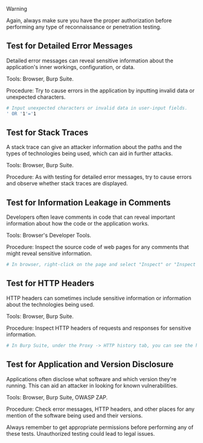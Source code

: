 > [!warning]
> Again, always make sure you have the proper authorization before performing any type of reconnaissance or penetration testing.

## Test for Detailed Error Messages

Detailed error messages can reveal sensitive information about the application's inner workings, configuration, or data.

Tools: Browser, Burp Suite.

Procedure: Try to cause errors in the application by inputting invalid data or unexpected characters.

```bash
# Input unexpected characters or invalid data in user-input fields.
' OR '1'='1
```

## Test for Stack Traces

A stack trace can give an attacker information about the paths and the types of technologies being used, which can aid in further attacks.

Tools: Browser, Burp Suite.

Procedure: As with testing for detailed error messages, try to cause errors and observe whether stack traces are displayed.

## Test for Information Leakage in Comments

Developers often leave comments in code that can reveal important information about how the code or the application works.

Tools: Browser's Developer Tools.

Procedure: Inspect the source code of web pages for any comments that might reveal sensitive information.

```bash
# In browser, right-click on the page and select "Inspect" or "Inspect Element", then look for comments in the HTML, CSS, or JavaScript code.
```

## Test for HTTP Headers

HTTP headers can sometimes include sensitive information or information about the technologies being used.

Tools: Browser, Burp Suite.

Procedure: Inspect HTTP headers of requests and responses for sensitive information.

```bash
# In Burp Suite, under the Proxy -> HTTP history tab, you can see the headers of all the HTTP requests and responses.
```

## Test for Application and Version Disclosure

Applications often disclose what software and which version they're running. This can aid an attacker in looking for known vulnerabilities.

Tools: Browser, Burp Suite, OWASP ZAP.

Procedure: Check error messages, HTTP headers, and other places for any mention of the software being used and their versions.

Always remember to get appropriate permissions before performing any of these tests. Unauthorized testing could lead to legal issues.
